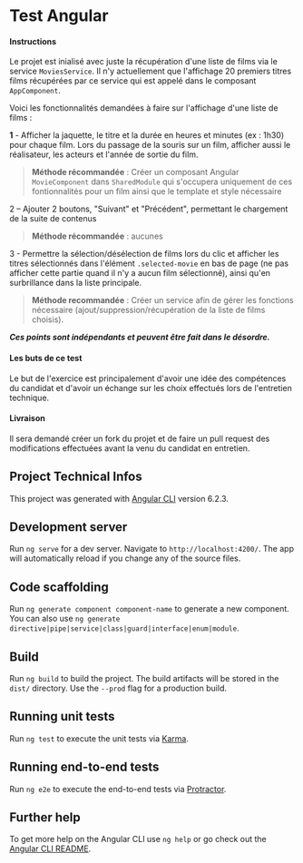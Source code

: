 # Test Angular

#### Instructions

Le projet est inialisé avec juste la récupération d'une liste de films via le service 
`MoviesService`. Il n'y actuellement que l'affichage 20 premiers titres films 
récupérées par ce service qui est appelé dans le composant `AppComponent`.


Voici les fonctionnalités demandées à faire sur l'affichage d'une liste de films : 

__1__ - Afficher la jaquette, le titre et la durée en heures et minutes (ex : 1h30) pour chaque film. Lors du passage de la 
souris sur un film, afficher aussi le réalisateur, les acteurs et l'année de sortie du film. 

>__Méthode récommandée__ : Créer un composant Angular `MovieComponent` dans `SharedModule` qui s'occupera uniquement 
de ces fontionnalités pour un film ainsi que le template et style nécessaire

2 – Ajouter 2 boutons, "Suivant" et "Précédent", permettant le chargement de la suite de contenus

>__Méthode récommandée__ : aucunes

3 - Permettre la sélection/désélection de films lors du clic et afficher les titres 
sélectionnés dans l'élément `.selected-movie` en bas de page (ne pas afficher cette 
partie quand il n'y a aucun film sélectionné), ainsi qu'en surbrillance dans la 
liste principale.

>__Méthode recommandée__ : Créer un service afin de gérer les fonctions nécessaire
(ajout/suppression/récupération de la liste de films choisis).

**_Ces points sont indépendants et peuvent être fait dans le désordre._**


#### Les buts de ce test

Le but de l'exercice est principalement d'avoir une idée des compétences du candidat 
et d'avoir un échange sur les choix effectués lors de l'entretien technique.


#### Livraison

Il sera demandé créer un fork du projet et de faire un pull request des modifications effectuées avant la venu du candidat en entretien. 







## Project Technical Infos

This project was generated with [Angular CLI](https://github.com/angular/angular-cli) version 6.2.3.


## Development server

Run `ng serve` for a dev server. Navigate to `http://localhost:4200/`. The app will automatically reload if you change any of the source files.

## Code scaffolding

Run `ng generate component component-name` to generate a new component. You can also use `ng generate directive|pipe|service|class|guard|interface|enum|module`.

## Build

Run `ng build` to build the project. The build artifacts will be stored in the `dist/` directory. Use the `--prod` flag for a production build.

## Running unit tests

Run `ng test` to execute the unit tests via [Karma](https://karma-runner.github.io).

## Running end-to-end tests

Run `ng e2e` to execute the end-to-end tests via [Protractor](http://www.protractortest.org/).

## Further help

To get more help on the Angular CLI use `ng help` or go check out the [Angular CLI README](https://github.com/angular/angular-cli/blob/master/README.md).
